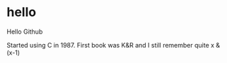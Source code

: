# hello
Hello Github

Started using C in 1987. First book was K&R and I still remember quite x & (x-1)
